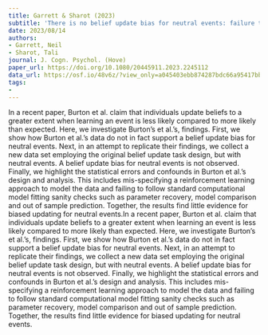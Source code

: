 ```yaml
---
title: Garrett & Sharot (2023)
subtitle: 'There is no belief update bias for neutral events: failure to replicate Burton et al. (2022)'
date: 2023/08/14
authors:
- Garrett, Neil
- Sharot, Tali
journal: J. Cogn. Psychol. (Hove)
paper_url: https://doi.org/10.1080/20445911.2023.2245112
data_url: https://osf.io/48v6z/?view_only=a045403ebb874287bdc66a95417bb597
tags:
-
---
```


In a recent paper, Burton et al. claim that individuals update beliefs to a greater extent when learning an event is less likely compared to more likely than expected. Here, we investigate Burton’s et al.’s, findings. First, we show how Burton et al.’s data do not in fact support a belief update bias for neutral events. Next, in an attempt to replicate their findings, we collect a new data set employing the original belief update task design, but with neutral events. A belief update bias for neutral events is not observed. Finally, we highlight the statistical errors and confounds in Burton et al.’s design and analysis. This includes mis-specifying a reinforcement learning approach to model the data and failing to follow standard computational model fitting sanity checks such as parameter recovery, model comparison and out of sample prediction. Together, the results find little evidence for biased updating for neutral events.In a recent paper, Burton et al. claim that individuals update beliefs to a greater extent when learning an event is less likely compared to more likely than expected. Here, we investigate Burton’s et al.’s, findings. First, we show how Burton et al.’s data do not in fact support a belief update bias for neutral events. Next, in an attempt to replicate their findings, we collect a new data set employing the original belief update task design, but with neutral events. A belief update bias for neutral events is not observed. Finally, we highlight the statistical errors and confounds in Burton et al.’s design and analysis. This includes mis-specifying a reinforcement learning approach to model the data and failing to follow standard computational model fitting sanity checks such as parameter recovery, model comparison and out of sample prediction. Together, the results find little evidence for biased updating for neutral events.
